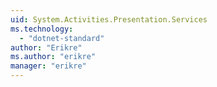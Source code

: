 ```yaml
---
uid: System.Activities.Presentation.Services
ms.technology: 
  - "dotnet-standard"
author: "Erikre"
ms.author: "erikre"
manager: "erikre"
---
```

